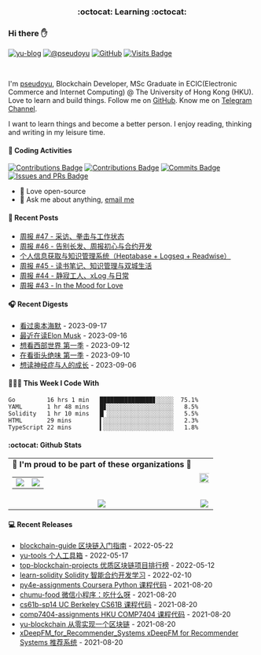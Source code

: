 <p align="center">
 <h3 align="center">:octocat: Learning :octocat:</h3>
</p>

### Hi there ✋

[![yu-blog](https://img.shields.io/badge/blog-yu-9cf?style=flat-square)](https://www.pseudoyu.com)
[![@pseudoyu](https://img.shields.io/badge/weibo-%40pseudoyu-critical?style=flat-square)](https://weibo.com/3675416370/profile)
[![GitHub](https://img.shields.io/github/followers/pseudoyu?logo=github&style=flat-square)](https://github.com/pseudoyu)
[![Visits Badge](https://badges.strrl.dev/visits/pseudoyu/pseudoyu?style=flat-square)](https://github.com/pseudoyu)

<br />

I'm [pseudoyu](https://www.pseudoyu.com), Blockchain Developer, MSc Graduate in ECIC(Electronic Commerce and Internet Computing) @ The University of Hong Kong (HKU). Love to learn and build things. Follow me on [GitHub](https://github.com/pseudoyu). Know me on [Telegram Channel](https://t.me/pseudoyulife).

I want to learn things and become a better person. I enjoy reading, thinking and writing in my leisure time.

#### 🔨 Coding Activities

[![Contributions Badge](https://badges.strrl.dev/contributions/all/pseudoyu?style=flat-square)](https://github.com/pseudoyu)
[![Contributions Badge](https://badges.strrl.dev/contributions/weekly/pseudoyu?style=flat-square)](https://github.com/pseudoyu)
[![Commits Badge](https://badges.strrl.dev/commits/weekly/pseudoyu?style=flat-square)](https://github.com/pseudoyu)
[![Issues and PRs Badge](https://badges.strrl.dev/issues-and-prs/weekly/pseudoyu?style=flat-square)](https://github.com/pseudoyu)

- 💼 Love open-source
- 💬 Ask me about anything, [email me](mailto:pseudoyu@connect.hku.hk)

#### 📰 Recent Posts

<!-- blog starts -->
* <a href=https://www.pseudoyu.com/zh/2023/09/17/weekly_review_20230917/ target='_blank'>周报 #47 - 采访、拳击与工作状态</a>
* <a href=https://www.pseudoyu.com/zh/2023/09/13/weekly_review_20230913/ target='_blank'>周报 #46 - 告别长发、周报初心与合约开发</a>
* <a href=https://www.pseudoyu.com/zh/2023/09/05/my_personal_pkm_input_output_system/ target='_blank'>个人信息获取与知识管理系统（Heptabase + Logseq + Readwise）</a>
* <a href=https://www.pseudoyu.com/zh/2023/09/04/weekly_review_20230904/ target='_blank'>周报 #45 - 读书笔记、知识管理与双城生活</a>
* <a href=https://www.pseudoyu.com/zh/2023/08/15/weekly_review_20230815/ target='_blank'>周报 #44 - 静寂工人、xLog 与日常</a>
* <a href=https://www.pseudoyu.com/zh/2023/07/10/weekly_review_20230710/ target='_blank'>周报 #43 - In the Mood for Love</a>
<!-- blog ends -->

#### 🎧 Recent Digests

<!-- douban starts -->
* <a href='http://movie.douban.com/subject/35593344/' target='_blank'>看过奥本海默</a> - 2023-09-17
* <a href='https://book.douban.com/subject/36414284/' target='_blank'>最近在读Elon Musk</a> - 2023-09-16
* <a href='http://movie.douban.com/subject/2338055/' target='_blank'>想看西部世界 第一季</a> - 2023-09-12
* <a href='http://movie.douban.com/subject/33394370/' target='_blank'>在看街头绝味 第一季</a> - 2023-09-10
* <a href='https://book.douban.com/subject/26774193/' target='_blank'>想读神经症与人的成长</a> - 2023-09-06
<!-- douban ends -->

#### 👨🏻‍💻 This Week I Code With

<!-- code_time starts -->

```text
Go         16 hrs 1 min   ███████████████▊░░░░░  75.1%
YAML       1 hr 48 mins   █▊░░░░░░░░░░░░░░░░░░░   8.5%
Solidity   1 hr 10 mins   █▏░░░░░░░░░░░░░░░░░░░   5.5%
HTML       29 mins        ▍░░░░░░░░░░░░░░░░░░░░   2.3%
TypeScript 22 mins        ▍░░░░░░░░░░░░░░░░░░░░   1.8%
```

<!-- code_time ends -->

#### :octocat: Github Stats

<table align="center" width="100%">
  <tr>
    <td align="center">
      <strong> 🌟 I'm proud to be part of these organizations 🌟 </strong><br>
      <table>
        <tr>
          <td align="center">
            <a href="https://github.com/NaturalSelectionLabs">
              <img src="https://avatars.githubusercontent.com/u/82145280?s=200&v=4" />
            </a>
          </td>
          <td align="center">
            <a href="https://github.com/thewancc">
              <img src="https://avatars.githubusercontent.com/u/120248860?s=150&v=4" />
            </a>
          </td>
        </tr>
      </table>
    </td>
    <td align="center">
      <img width="120%" src="https://yu-readme.vercel.app/api?username=pseudoyu&count_private=true&theme=gotham&show_icons=true" />
    </td>
  </tr>
  <tr>
          <td align="center">
            <img src="https://yu-readme.vercel.app/api/top-langs/?username=pseudoyu&hide=html,php,css,java,Svelte,smarty&layout=compact&theme=gotham">
          </td>
    <td align="center">
      <!-- <img src="https://yu-github-readme-stats.herokuapp.com/?user=pseudoyu&theme=gotham"> -->
      <img src="https://github-readme-streak-stats.herokuapp.com/?user=pseudoyu&theme=gotham">
    </td>
  </tr>
</table>

#### 💻 Recent Releases

<!-- recent_releases starts -->
* <a href=https://github.com/pseudoyu/blockchain-guide/releases/tag/v0.1.0 target='_blank'>blockchain-guide 区块链入门指南</a> - 2022-05-22
* <a href=https://github.com/pseudoyu/yu-tools/releases/tag/v0.1 target='_blank'>yu-tools 个人工具箱</a> - 2022-05-17
* <a href=https://github.com/pseudoyu/top-blockchain-projects/releases/tag/v1.0.0 target='_blank'>top-blockchain-projects 优质区块链项目排行榜</a> - 2022-05-12
* <a href=https://github.com/pseudoyu/learn-solidity/releases/tag/v1.0.0 target='_blank'>learn-solidity Solidity 智能合约开发学习</a> - 2022-02-10
* <a href=https://github.com/pseudoyu/py4e-assignments/releases/tag/v1.0.0 target='_blank'>py4e-assignments Coursera Python 课程代码</a> - 2021-08-20
* <a href=https://github.com/pseudoyu/chumu-food/releases/tag/v1.0.0 target='_blank'>chumu-food 微信小程序：吃什么呀</a> - 2021-08-20
* <a href=https://github.com/pseudoyu/cs61b-sp14/releases/tag/v0.0.1 target='_blank'>cs61b-sp14 UC Berkeley CS61B 课程代码</a> - 2021-08-20
* <a href=https://github.com/pseudoyu/comp7404-assignments/releases/tag/v1.0.0 target='_blank'>comp7404-assignments HKU COMP7404 课程代码</a> - 2021-08-20
* <a href=https://github.com/pseudoyu/yu-blockchain/releases/tag/v1.0.0 target='_blank'>yu-blockchain 从零实现一个区块链</a> - 2021-08-20
* <a href=https://github.com/pseudoyu/xDeepFM_for_Recommender_Systems/releases/tag/v1.0.0 target='_blank'>xDeepFM_for_Recommender_Systems xDeepFM for Recommender Systems 推荐系统</a> - 2021-08-20
<!-- recent_releases ends -->

